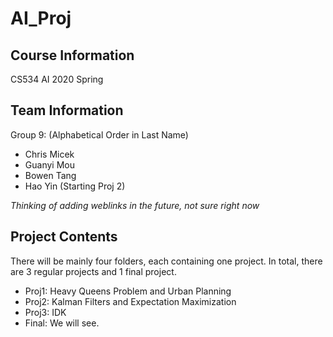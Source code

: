 # AI_Proj
## Course Information
CS534 AI 2020 Spring
## Team Information
Group 9: (Alphabetical Order in Last Name)
* Chris Micek
* Guanyi Mou
* Bowen Tang
* Hao Yin (Starting Proj 2)

*Thinking of adding weblinks in the future, not sure right now*

## Project Contents
There will be mainly four folders, each containing one project. In total, there are 3 regular projects and 1 final project.
* Proj1: Heavy Queens Problem and Urban Planning
* Proj2: Kalman Filters and Expectation Maximization
* Proj3: IDK
* Final: We will see.
